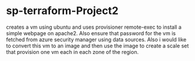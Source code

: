 # sp-terraform-Project2
creates a vm using ubuntu and uses provisioner remote-exec to install a simple webpage on apache2. Also ensure that password for the vm is fetched from azure security manager using data sources. Also i would like to convert this vm to an image and then use the image to create a scale set that provision one vm each in each zone of the region.
